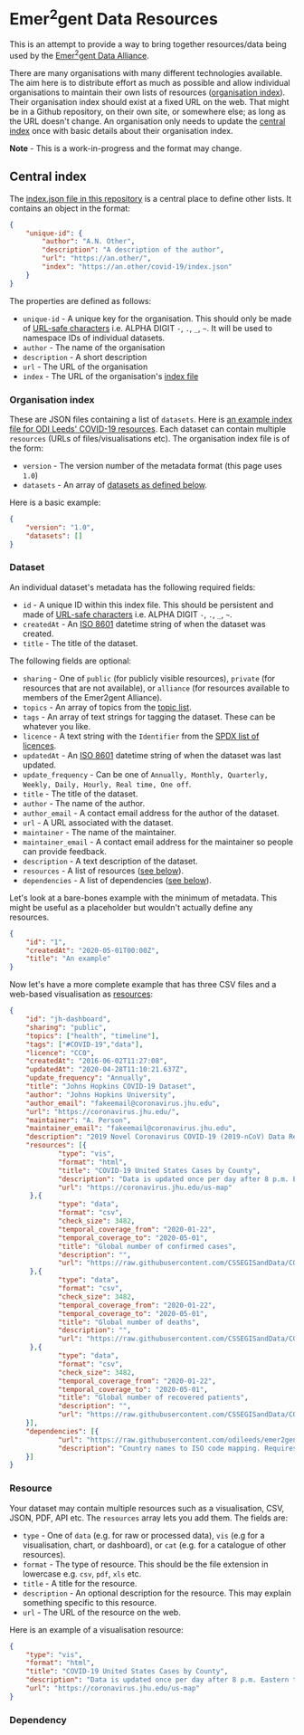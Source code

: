 # Emer<sup>2</sup>gent Data Resources
This is an attempt to provide a way to bring together resources/data being used by the [Emer<sup>2</sup>gent Data Alliance](http://www.emergentalliance.org).

There are many organisations with many different technologies available. The aim here is to distribute effort as much as possible and allow individual organisations to maintain their own lists of resources ([organisation index](#organisation-index)). Their organisation index should exist at a fixed URL on the web. That might be in a Github repository, on their own site, or somewhere else; as long as the URL doesn't change. An organisation only needs to update the [central index](#central-index) once with basic details about their organisation index.

**Note** - This is a work-in-progress and the format may change.

## Central index
The [index.json file in this repository](index.json) is a central place to define other lists. It contains an object in the format:
```json
{
    "unique-id": {                                        
        "author": "A.N. Other",
        "description": "A description of the author",
        "url": "https://an.other/",
        "index": "https://an.other/covid-19/index.json"
    }
}
```

The properties are defined as follows:

* `unique-id` - A unique key for the organisation. This should only be made of [URL-safe characters](http://www.ietf.org/rfc/rfc3986.txt) i.e. ALPHA  DIGIT  `-`, `.`, `_`, `~`. It will be used to namespace IDs of individual datasets.
* `author` - The name of the organisation
* `description` - A short description
* `url` - The URL of the organisation
* `index` - The URL of the organisation's [index file](#organisation-index)

### Organisation index

These are JSON files containing a list of `datasets`. Here is [an example index file for ODI Leeds' COVID-19 resources](https://odileeds.github.io/covid-19/index.json). Each dataset can contain multiple `resources` (URLs of files/visualisations etc). The organisation index file is of the form:

* `version` - The version number of the metadata format (this page uses `1.0`)
* `datasets` - An array of [datasets as defined below](#dataset).

Here is a basic example:

```json
{
	"version": "1.0",
	"datasets": []
}
```

### Dataset

An individual dataset's metadata has the following required fields:

* `id` - A unique ID within this index file. This should be persistent and made of [URL-safe characters](http://www.ietf.org/rfc/rfc3986.txt) i.e. ALPHA  DIGIT  `-`, `.`, `_`, `~`.
* `createdAt` - An [ISO 8601](https://en.wikipedia.org/wiki/ISO_8601) datetime string of when the dataset was created.
* `title` - The title of the dataset.

The following fields are optional:

* `sharing` - One of `public` (for publicly visible resources), `private` (for resources that are not available), or `alliance` (for resources available to members of the Emer2gent Alliance).
* `topics` - An array of topics from the [topic list](topics.json).
* `tags` - An array of text strings for tagging the dataset. These can be whatever you like.
* `licence` - A text string with the `Identifier` from the [SPDX list of licences](https://spdx.org/licenses/).
* `updatedAt` - An [ISO 8601](https://en.wikipedia.org/wiki/ISO_8601) datetime string of when the dataset was last updated. 
* `update_frequency` - Can be one of `Annually, Monthly, Quarterly, Weekly, Daily, Hourly, Real time, One off`.
* `title` - The title of the dataset.
* `author` - The name of the author.
* `author_email` - A contact email address for the author of the dataset.
* `url` - A URL associated with the dataset.
* `maintainer` - The name of the maintainer.
* `maintainer_email` - A contact email address for the maintainer so people can provide feedback.
* `description` - A text description of the dataset.
* `resources` - A list of resources ([see below](#resource)).
* `dependencies` - A list of dependencies ([see below](#dependency)).

Let's look at a bare-bones example with the minimum of metadata. This might be useful as a placeholder but wouldn't actually define any resources.

```json
{
	"id": "1",
	"createdAt": "2020-05-01T00:00Z",
	"title": "An example"
}
```

Now let's have a more complete example that has three CSV files and a web-based visualisation as [resources](#resource):

```json
{
    "id": "jh-dashboard",
    "sharing": "public",
    "topics": ["health", "timeline"],
    "tags": ["#COVID-19","data"],
    "licence": "CC0",
    "createdAt": "2016-06-02T11:27:08",
    "updatedAt": "2020-04-28T11:10:21.637Z",
    "update_frequency": "Annually",
    "title": "Johns Hopkins COVID-19 Dataset",
    "author": "Johns Hopkins University",
    "author_email": "fakeemail@coronavirus.jhu.edu",
    "url": "https://coronavirus.jhu.edu/",
    "maintainer": "A. Person",
    "maintainer_email": "fakeemail@coronavirus.jhu.edu",
    "description": "2019 Novel Coronavirus COVID-19 (2019-nCoV) Data Repository by Johns Hopkins CSSE",
    "resources": [{
            "type": "vis",
            "format": "html",
            "title": "COVID-19 United States Cases by County",
            "description": "Data is updated once per day after 8 p.m. Eastern to allow the system to pull county-level data. For the most up-to-date confirmed cases and deaths, please see the COVID-19 Global Map. New York City borough deaths data does not include Probable COVID-19 deaths, as this data is not reported.",
            "url": "https://coronavirus.jhu.edu/us-map"
     },{
            "type": "data",
            "format": "csv",
            "check_size": 3482,
            "temporal_coverage_from": "2020-01-22",
            "temporal_coverage_to": "2020-05-01",
            "title": "Global number of confirmed cases",
            "description": "",
            "url": "https://raw.githubusercontent.com/CSSEGISandData/COVID-19/master/csse_covid_19_data/csse_covid_19_time_series/time_series_covid19_confirmed_global.csv"
     },{
            "type": "data",
            "format": "csv",
            "check_size": 3482,
            "temporal_coverage_from": "2020-01-22",
            "temporal_coverage_to": "2020-05-01",
            "title": "Global number of deaths",
            "description": "",
            "url": "https://raw.githubusercontent.com/CSSEGISandData/COVID-19/master/csse_covid_19_data/csse_covid_19_time_series/time_series_covid19_deaths_global.csv"
     },{
            "type": "data",
            "format": "csv",
            "check_size": 3482,
            "temporal_coverage_from": "2020-01-22",
            "temporal_coverage_to": "2020-05-01",
            "title": "Global number of recovered patients",
            "description": "",
            "url": "https://raw.githubusercontent.com/CSSEGISandData/COVID-19/master/csse_covid_19_data/csse_covid_19_time_series/time_series_covid19_recovered_global.csv"
    }],
    "dependencies": [{
            "url": "https://raw.githubusercontent.com/odileeds/emer2gent-data/master/metadata/country-code-mapping.json",
            "description": "Country names to ISO code mapping. Requires as data uses non-standard country names."
    }]
}
```

### Resource

Your dataset may contain multiple resources such as a visualisation, CSV, JSON, PDF, API etc. The `resources` array lets you add them. The fields are:

* `type` - One of `data` (e.g. for raw or processed data), `vis` (e.g for a visualisation, chart, or dashboard), or `cat` (e.g. for a catalogue of other resources).
* `format` - The type of resource. This should be the file extension in lowercase e.g. `csv`, `pdf`, `xls` etc.
* `title` - A title for the resource.
* `description` - An optional description for the resource. This may explain something specific to this resource.
* `url` - The URL of the resource on the web. 

Here is an example of a visualisation resource:

```json
{
	"type": "vis",
	"format": "html",
	"title": "COVID-19 United States Cases by County",
	"description": "Data is updated once per day after 8 p.m. Eastern to allow the system to pull county-level data. For the most up-to-date confirmed cases and deaths, please see the COVID-19 Global Map. New York City borough deaths data does not include Probable COVID-19 deaths, as this data is not reported.",
	"url": "https://coronavirus.jhu.edu/us-map"
}
```


### Dependency
